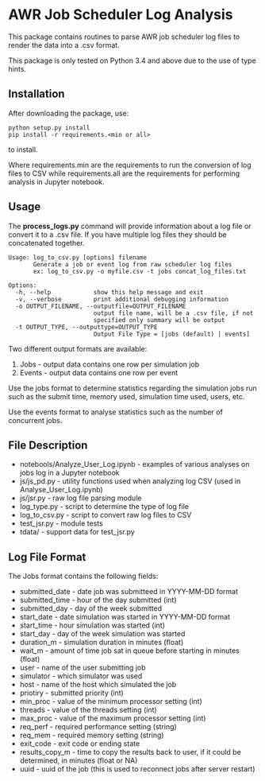
AWR Job Scheduler Log Analysis
==============================

This package contains routines to parse AWR job scheduler log files to render
the data into a .csv format.

This package is only tested on Python 3.4 and above due to the use of type hints.

Installation
------------

After downloading the package, use:

    python setup.py install
    pip install -r requirements.<min or all>
    
to install.

Where requirements.min are the requirements to run the conversion of log files to CSV while requirements.all are the requirements for performing analysis in Jupyter notebook.

Usage
-----

The **process_logs.py** command will provide information about a log file or convert it to
a .csv file.  If you have multiple log files they should be concatenated together.

```
Usage: log_to_csv.py [options] filename
       Generate a job or event log from raw scheduler log files
       ex: log_to_csv.py -o myfile.csv -t jobs concat_log_files.txt

Options:
  -h, --help            show this help message and exit
  -v, --verbose         print additional debugging information
  -o OUTPUT_FILENAME, --outputfile=OUTPUT_FILENAME
                        output file name, will be a .csv file, if not
                        specified only summary will be output
  -t OUTPUT_TYPE, --outputtype=OUTPUT_TYPE
                        Output File Type = [jobs (default) | events]
```

Two different output formats are available:

1. Jobs - output data contains one row per simulation job
2. Events - output data contains one row per event

Use the jobs format to determine statistics regarding the simulation jobs run such
as the submit time, memory used, simulation time used, users, etc.

Use the events format to analyse statistics such as the number of concurrent jobs.


File Description
----------------

* notebools/Analyze_User_Log.ipynb - examples of various analyses on jobs log in a Jupyter notebook
* js/js_pd.py - utility functions used when analyzing log CSV (used in Analyse_User_Log.ipynb)
* js/jsr.py - raw log file parsing module
* log_type.py - script to determine the type of log file
* log_to_csv.py - script to convert raw log files to CSV
* test_jsr.py - module tests
* tdata/ - support data for test_jsr.py


Log File Format
---------------
The Jobs format contains the following fields:

* submitted_date - date job was submitteed in YYYY-MM-DD format
* submitted_time - hour of the day submitted (int)
* submitted_day - day of the week submitted
* start_date - date simulation was started in YYYY-MM-DD format
* start_time - hour simulation was started (int)
* start_day - day of the week simulation was started
* duration_m - simulation duration in minutes (float)
* wait_m - amount of time job sat in queue before starting in minutes (float)
* user - name of the user submitting job
* simulator - which simulator was used
* host - name of the host which simulated the job
* priotiry - submitted priority (int)
* min_proc - value of the minimum processor setting (int)
* threads - value of the threads setting (int)
* max_proc - value of the maximum processor setting (int)
* req_perf - required performance setting (string)
* req_mem - required memory setting (string)
* exit_code - exit code or ending state
* results_copy_m - time to copy the results back to user, if it could be determined, in minutes (float or NA)
* uuid - uuid of the job (this is used to reconnect jobs after server restart)

